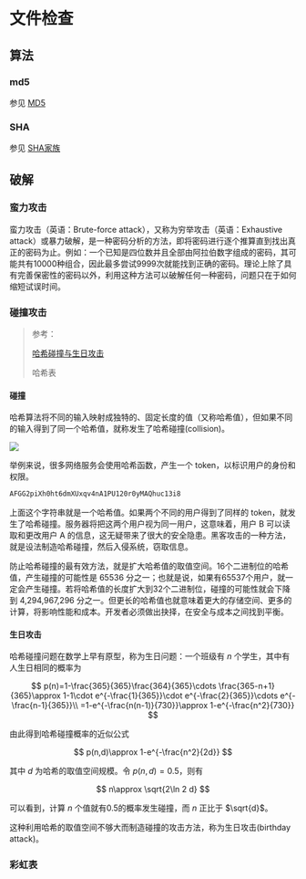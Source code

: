 # 文件检查

## 算法

### md5

参见 [MD5](https://zh.wikipedia.org/wiki/MD5)

### SHA

参见 [SHA家族](https://zh.wikipedia.org/wiki/SHA%E5%AE%B6%E6%97%8F)

## 破解

### 蛮力攻击

蛮力攻击（英语：Brute-force attack），又称为穷举攻击（英语：Exhaustive attack）或暴力破解，是一种密码分析的方法，即将密码进行逐个推算直到找出真正的密码为止。例如：一个已知是四位数并且全部由阿拉伯数字组成的密码，其可能共有10000种组合，因此最多尝试9999次就能找到正确的密码。理论上除了具有完善保密性的密码以外，利用这种方法可以破解任何一种密码，问题只在于如何缩短试误时间。

### 碰撞攻击

> 参考：
>
> [哈希碰撞与生日攻击](https://www.ruanyifeng.com/blog/2018/09/hash-collision-and-birthday-attack.html)
>
> 哈希表

#### 碰撞

哈希算法将不同的输入映射成独特的、固定长度的值（又称哈希值），但如果不同的输入得到了同一个哈希值，就称发生了哈希碰撞(collision)。

![](https://www.wangbase.com/blogimg/asset/201809/bg2018090510.png)

举例来说，很多网络服务会使用哈希函数，产生一个 token，以标识用户的身份和权限。

```bash
AFGG2piXh0ht6dmXUxqv4nA1PU120r0yMAQhuc13i8
```

上面这个字符串就是一个哈希值。如果两个不同的用户得到了同样的 token，就发生了哈希碰撞。服务器将把这两个用户视为同一用户，这意味着，用户 B 可以读取和更改用户 A 的信息，这无疑带来了很大的安全隐患。黑客攻击的一种方法，就是设法制造哈希碰撞，然后入侵系统，窃取信息。

防止哈希碰撞的最有效方法，就是扩大哈希值的取值空间。16个二进制位的哈希值，产生碰撞的可能性是 65536 分之一；也就是说，如果有65537个用户，就一定会产生碰撞。若将哈希值的长度扩大到32个二进制位，碰撞的可能性就会下降到 4,294,967,296 分之一。但更长的哈希值也就意味着更大的存储空间、更多的计算，将影响性能和成本。开发者必须做出抉择，在安全与成本之间找到平衡。

#### 生日攻击

哈希碰撞问题在数学上早有原型，称为生日问题：一个班级有 $n$ 个学生，其中有人生日相同的概率为

$$
p(n)=1-\frac{365}{365}\frac{364}{365}\cdots \frac{365-n+1}{365}\approx 1-1\cdot e^{-\frac{1}{365}}\cdot e^{-\frac{2}{365}}\cdots e^{-\frac{n-1}{365}}\\
=1-e^{-\frac{n(n-1)}{730}}\approx 1-e^{-\frac{n^2}{730}}
$$

由此得到哈希碰撞概率的近似公式

$$
p(n,d)\approx 1-e^{-\frac{n^2}{2d}}
$$

其中 $d$ 为哈希的取值空间规模。令 $p(n,d)=0.5$，则有

$$
n\approx \sqrt{2\ln 2 d}
$$

可以看到，计算 $n$ 个值就有0.5的概率发生碰撞，而 $n$ 正比于 $\sqrt{d}$。

这种利用哈希的取值空间不够大而制造碰撞的攻击方法，称为生日攻击(birthday attack)。

### 彩虹表


